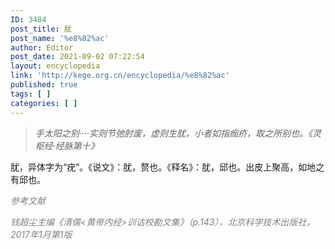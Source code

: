 ```yaml
---
ID: 3484
post_title: 肬
post_name: '%e8%82%ac'
author: Editor
post_date: 2021-09-02 07:22:54
layout: encyclopedia
link: 'http://kege.org.cn/encyclopedia/%e8%82%ac'
published: true
tags: [ ]
categories: [ ]
---
```

<blockquote><em>手太阳之别····实则节弛肘废，虚则生肬，小者如指痂疥，取之所别也。《灵枢经·经脉第十》</em></blockquote>
肬，异体字为“疣”。《说文》：肬，赘也。《释名》：肬，邱也。出皮上聚高，如地之有邱也。

<span style="color: #808080;"><em>参考文献</em></span>

<span style="color: #808080;"><em>钱超尘主编《清儒&lt;黄帝内经&gt;训诂校勘文集》（p.143），北京科学技术出版社，2017年1月第1版</em></span>